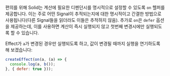 편의를 위해 Solid는 계산에 필요한 디펜던시를 명시적으로 설정할 수 있도록 `on` 헬퍼를 제공합니다.
이는 주로 어떤 Signal이 추적되는지에 대한 명시적이고 간결한 방법으로 사용됩니다(다른 Signal들을 읽더라도 이들은 추적하지 않음). 추가로 `on`은 `defer` 옵션을 제공하는데, 이를 사용하면 계산이 즉시 실행되지 않고 첫번째 변경시에만 실행되도록 할 수 있습니다.

Effect가 `a`가 변경된 경우만 실행되도록 하고, 값이 변경될 때까지 실행을 연기하도록 해 보겠습니다:

```js
createEffect(on(a, (a) => {
  console.log(a, b());
}, { defer: true }));
```
